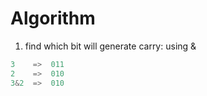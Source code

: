 # Algorithm
1. find which bit will generate carry: using &
``` Java
3    =>  011 
2    =>  010 
3&2  =>  010
```
